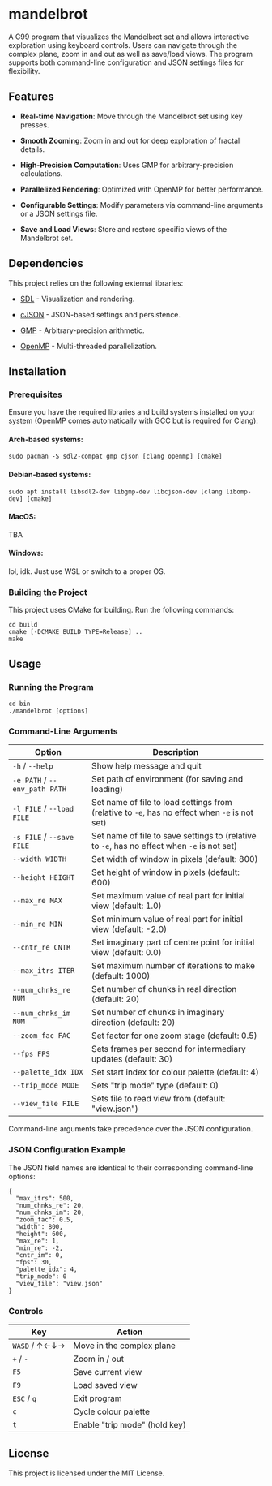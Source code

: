 
# mandelbrot

A C99 program that visualizes the Mandelbrot set and allows interactive exploration using keyboard controls. Users can navigate through the complex plane, zoom in and out as well as save/load views. The program supports both command-line configuration and JSON settings files for flexibility.

## Features

-   **Real-time Navigation**: Move through the Mandelbrot set using key presses.
    
-   **Smooth Zooming**: Zoom in and out for deep exploration of fractal details.
    
-   **High-Precision Computation**: Uses GMP for arbitrary-precision calculations.
    
-   **Parallelized Rendering**: Optimized with OpenMP for better performance.
    
-   **Configurable Settings**: Modify parameters via command-line arguments or a JSON settings file.
    
-   **Save and Load Views**: Store and restore specific views of the Mandelbrot set.
    

## Dependencies

This project relies on the following external libraries:

-   [SDL](https://github.com/libsdl-org/SDL) - Visualization and rendering.
    
-   [cJSON](https://github.com/DaveGamble/cJSON) - JSON-based settings and persistence.
    
-   [GMP](https://gmplib.org/) - Arbitrary-precision arithmetic.
    
-   [OpenMP](https://www.openmp.org/) - Multi-threaded parallelization.
    

## Installation

### Prerequisites

Ensure you have the required libraries and build systems installed on your system (OpenMP comes automatically with GCC but is required for Clang):

#### Arch-based systems:

```
sudo pacman -S sdl2-compat gmp cjson [clang openmp] [cmake]
```

#### Debian-based systems:

```
sudo apt install libsdl2-dev libgmp-dev libcjson-dev [clang libomp-dev] [cmake]
```

#### MacOS:

TBA

#### Windows:

lol, idk. Just use WSL or switch to a proper OS.

### Building the Project

This project uses CMake for building. Run the following commands:

```
cd build
cmake [-DCMAKE_BUILD_TYPE=Release] ..
make
```

## Usage

### Running the Program

```
cd bin
./mandelbrot [options]
```

### Command-Line Arguments

| **Option** | **Description** |
| -----| ----- |
| `-h` / `--help`| Show help message and quit |
| `-e PATH` / `--env_path PATH`| Set path of environment (for saving and loading) |
| `-l FILE` / `--load FILE` | Set name of file to load settings from (relative to `-e`, has no effect when `-e` is not set)
| `-s FILE` / `--save FILE` | Set name of file to save settings to (relative to `-e`, has no effect when `-e` is not set)
| `--width WIDTH`| Set width of window in pixels (default: 800) |
| `--height HEIGHT` | Set height of window in pixels (default: 600) |
| `--max_re MAX` | Set maximum value of real part for initial view (default: 1.0) |
| `--min_re MIN` | Set minimum value of real part for initial view (default: -2.0) |
| `--cntr_re CNTR` | Set imaginary part of centre point for initial view (default: 0.0) |
| `--max_itrs ITER` | Set maximum number of iterations to make (default: 1000) |
| `--num_chnks_re NUM` | Set number of chunks in real direction (default: 20) |
| `--num_chnks_im NUM` | Set number of chunks in imaginary direction (default: 20) |
| `--zoom_fac FAC` | Set factor for one zoom stage (default: 0.5) |
| `--fps FPS` | Sets frames per second for intermediary updates (default: 30) |
| `--palette_idx IDX` | Set start index for colour palette (default: 4) |
| `--trip_mode MODE` | Sets "trip mode" type (default: 0) |
| `--view_file FILE` | Sets file to read view from (default: "view.json") |

Command-line arguments take precedence over the JSON configuration.

### JSON Configuration Example

The JSON field names are identical to their corresponding command-line options:

```
{
  "max_itrs": 500,
  "num_chnks_re": 20,
  "num_chnks_im": 20,
  "zoom_fac": 0.5,
  "width": 800,
  "height": 600,
  "max_re": 1,
  "min_re": -2,
  "cntr_im": 0,
  "fps": 30,
  "palette_idx": 4,
  "trip_mode": 0
  "view_file": "view.json"
}
```

### Controls

| Key | Action |
| -----| ----- |
| `WASD` / &#8593;&#8592;&#8595;&#8594; | Move in the complex plane |
| `+` / `-` | Zoom in / out |
| `F5` | Save current view |
| `F9` | Load saved view |
| `ESC` / `q` | Exit program |
| `c` | Cycle colour palette |
| `t` | Enable "trip mode" (hold key) |

## License

This project is licensed under the MIT License.
